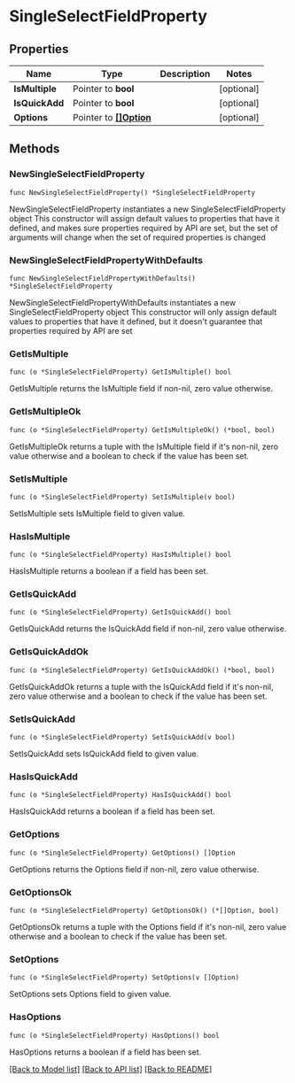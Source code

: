# SingleSelectFieldProperty

## Properties

Name | Type | Description | Notes
------------ | ------------- | ------------- | -------------
**IsMultiple** | Pointer to **bool** |  | [optional] 
**IsQuickAdd** | Pointer to **bool** |  | [optional] 
**Options** | Pointer to [**[]Option**](Option.md) |  | [optional] 

## Methods

### NewSingleSelectFieldProperty

`func NewSingleSelectFieldProperty() *SingleSelectFieldProperty`

NewSingleSelectFieldProperty instantiates a new SingleSelectFieldProperty object
This constructor will assign default values to properties that have it defined,
and makes sure properties required by API are set, but the set of arguments
will change when the set of required properties is changed

### NewSingleSelectFieldPropertyWithDefaults

`func NewSingleSelectFieldPropertyWithDefaults() *SingleSelectFieldProperty`

NewSingleSelectFieldPropertyWithDefaults instantiates a new SingleSelectFieldProperty object
This constructor will only assign default values to properties that have it defined,
but it doesn't guarantee that properties required by API are set

### GetIsMultiple

`func (o *SingleSelectFieldProperty) GetIsMultiple() bool`

GetIsMultiple returns the IsMultiple field if non-nil, zero value otherwise.

### GetIsMultipleOk

`func (o *SingleSelectFieldProperty) GetIsMultipleOk() (*bool, bool)`

GetIsMultipleOk returns a tuple with the IsMultiple field if it's non-nil, zero value otherwise
and a boolean to check if the value has been set.

### SetIsMultiple

`func (o *SingleSelectFieldProperty) SetIsMultiple(v bool)`

SetIsMultiple sets IsMultiple field to given value.

### HasIsMultiple

`func (o *SingleSelectFieldProperty) HasIsMultiple() bool`

HasIsMultiple returns a boolean if a field has been set.

### GetIsQuickAdd

`func (o *SingleSelectFieldProperty) GetIsQuickAdd() bool`

GetIsQuickAdd returns the IsQuickAdd field if non-nil, zero value otherwise.

### GetIsQuickAddOk

`func (o *SingleSelectFieldProperty) GetIsQuickAddOk() (*bool, bool)`

GetIsQuickAddOk returns a tuple with the IsQuickAdd field if it's non-nil, zero value otherwise
and a boolean to check if the value has been set.

### SetIsQuickAdd

`func (o *SingleSelectFieldProperty) SetIsQuickAdd(v bool)`

SetIsQuickAdd sets IsQuickAdd field to given value.

### HasIsQuickAdd

`func (o *SingleSelectFieldProperty) HasIsQuickAdd() bool`

HasIsQuickAdd returns a boolean if a field has been set.

### GetOptions

`func (o *SingleSelectFieldProperty) GetOptions() []Option`

GetOptions returns the Options field if non-nil, zero value otherwise.

### GetOptionsOk

`func (o *SingleSelectFieldProperty) GetOptionsOk() (*[]Option, bool)`

GetOptionsOk returns a tuple with the Options field if it's non-nil, zero value otherwise
and a boolean to check if the value has been set.

### SetOptions

`func (o *SingleSelectFieldProperty) SetOptions(v []Option)`

SetOptions sets Options field to given value.

### HasOptions

`func (o *SingleSelectFieldProperty) HasOptions() bool`

HasOptions returns a boolean if a field has been set.


[[Back to Model list]](../README.md#documentation-for-models) [[Back to API list]](../README.md#documentation-for-api-endpoints) [[Back to README]](../README.md)


